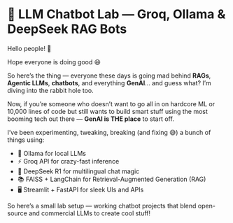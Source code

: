 # 🧠 LLM Chatbot Lab — Groq, Ollama & DeepSeek RAG Bots

Hello people! 👋

Hope everyone is doing good 😄

So here’s the thing — everyone these days is going mad behind **RAGs**, **Agentic LLMs**, **chatbots**, and everything **GenAI**... and guess what? I’m diving into the rabbit hole too. 

Now, if you’re someone who doesn’t want to go all in on hardcore ML or 10,000 lines of code but still wants to build smart stuff using the most booming tech out there — **GenAI is THE place** to start off.

I’ve been experimenting, tweaking, breaking (and fixing 😅) a bunch of things using:
- 🦙 Ollama for local LLMs
- ⚡ Groq API for crazy-fast inference
- 🧠 DeepSeek R1 for multilingual chat magic
- 📚 FAISS + LangChain for Retrieval-Augmented Generation (RAG)
- 🖥️ Streamlit + FastAPI for sleek UIs and APIs

So here’s a small lab setup — working chatbot projects that blend open-source and commercial LLMs to create cool stuff!
